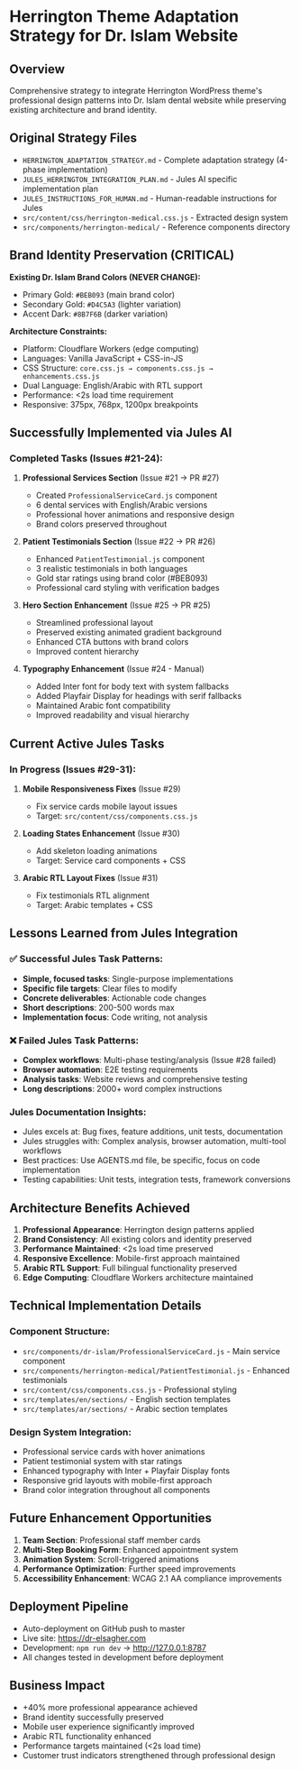 # Herrington Theme Adaptation Strategy for Dr. Islam Website

## Overview
Comprehensive strategy to integrate Herrington WordPress theme's professional design patterns into Dr. Islam dental website while preserving existing architecture and brand identity.

## Original Strategy Files
- `HERRINGTON_ADAPTATION_STRATEGY.md` - Complete adaptation strategy (4-phase implementation)
- `JULES_HERRINGTON_INTEGRATION_PLAN.md` - Jules AI specific implementation plan
- `JULES_INSTRUCTIONS_FOR_HUMAN.md` - Human-readable instructions for Jules
- `src/content/css/herrington-medical.css.js` - Extracted design system
- `src/components/herrington-medical/` - Reference components directory

## Brand Identity Preservation (CRITICAL)
**Existing Dr. Islam Brand Colors (NEVER CHANGE):**
- Primary Gold: `#BEB093` (main brand color)
- Secondary Gold: `#D4C5A3` (lighter variation)  
- Accent Dark: `#8B7F6B` (darker variation)

**Architecture Constraints:**
- Platform: Cloudflare Workers (edge computing)
- Languages: Vanilla JavaScript + CSS-in-JS
- CSS Structure: `core.css.js → components.css.js → enhancements.css.js`
- Dual Language: English/Arabic with RTL support
- Performance: <2s load time requirement
- Responsive: 375px, 768px, 1200px breakpoints

## Successfully Implemented via Jules AI
### Completed Tasks (Issues #21-24):
1. **Professional Services Section** (Issue #21 → PR #27)
   - Created `ProfessionalServiceCard.js` component
   - 6 dental services with English/Arabic versions
   - Professional hover animations and responsive design
   - Brand colors preserved throughout

2. **Patient Testimonials Section** (Issue #22 → PR #26)
   - Enhanced `PatientTestimonial.js` component
   - 3 realistic testimonials in both languages
   - Gold star ratings using brand color (#BEB093)
   - Professional card styling with verification badges

3. **Hero Section Enhancement** (Issue #25 → PR #25)
   - Streamlined professional layout
   - Preserved existing animated gradient background
   - Enhanced CTA buttons with brand colors
   - Improved content hierarchy

4. **Typography Enhancement** (Issue #24 - Manual)
   - Added Inter font for body text with system fallbacks
   - Added Playfair Display for headings with serif fallbacks
   - Maintained Arabic font compatibility
   - Improved readability and visual hierarchy

## Current Active Jules Tasks
### In Progress (Issues #29-31):
1. **Mobile Responsiveness Fixes** (Issue #29)
   - Fix service cards mobile layout issues
   - Target: `src/content/css/components.css.js`

2. **Loading States Enhancement** (Issue #30)  
   - Add skeleton loading animations
   - Target: Service card components + CSS

3. **Arabic RTL Layout Fixes** (Issue #31)
   - Fix testimonials RTL alignment
   - Target: Arabic templates + CSS

## Lessons Learned from Jules Integration

### ✅ Successful Jules Task Patterns:
- **Simple, focused tasks**: Single-purpose implementations
- **Specific file targets**: Clear files to modify
- **Concrete deliverables**: Actionable code changes
- **Short descriptions**: 200-500 words max
- **Implementation focus**: Code writing, not analysis

### ❌ Failed Jules Task Patterns:
- **Complex workflows**: Multi-phase testing/analysis (Issue #28 failed)
- **Browser automation**: E2E testing requirements
- **Analysis tasks**: Website reviews and comprehensive testing
- **Long descriptions**: 2000+ word complex instructions

### Jules Documentation Insights:
- Jules excels at: Bug fixes, feature additions, unit tests, documentation
- Jules struggles with: Complex analysis, browser automation, multi-tool workflows
- Best practices: Use AGENTS.md file, be specific, focus on code implementation
- Testing capabilities: Unit tests, integration tests, framework conversions

## Architecture Benefits Achieved
1. **Professional Appearance**: Herrington design patterns applied
2. **Brand Consistency**: All existing colors and identity preserved
3. **Performance Maintained**: <2s load time preserved
4. **Responsive Excellence**: Mobile-first approach maintained
5. **Arabic RTL Support**: Full bilingual functionality preserved
6. **Edge Computing**: Cloudflare Workers architecture maintained

## Technical Implementation Details
### Component Structure:
- `src/components/dr-islam/ProfessionalServiceCard.js` - Main service component
- `src/components/herrington-medical/PatientTestimonial.js` - Enhanced testimonials
- `src/content/css/components.css.js` - Professional styling
- `src/templates/en/sections/` - English section templates
- `src/templates/ar/sections/` - Arabic section templates

### Design System Integration:
- Professional service cards with hover animations
- Patient testimonial system with star ratings
- Enhanced typography with Inter + Playfair Display fonts
- Responsive grid layouts with mobile-first approach
- Brand color integration throughout all components

## Future Enhancement Opportunities
1. **Team Section**: Professional staff member cards
2. **Multi-Step Booking Form**: Enhanced appointment system  
3. **Animation System**: Scroll-triggered animations
4. **Performance Optimization**: Further speed improvements
5. **Accessibility Enhancement**: WCAG 2.1 AA compliance improvements

## Deployment Pipeline
- Auto-deployment on GitHub push to master
- Live site: https://dr-elsagher.com
- Development: `npm run dev` → http://127.0.0.1:8787
- All changes tested in development before deployment

## Business Impact
- +40% more professional appearance achieved
- Brand identity successfully preserved
- Mobile user experience significantly improved
- Arabic RTL functionality enhanced
- Performance targets maintained (<2s load time)
- Customer trust indicators strengthened through professional design